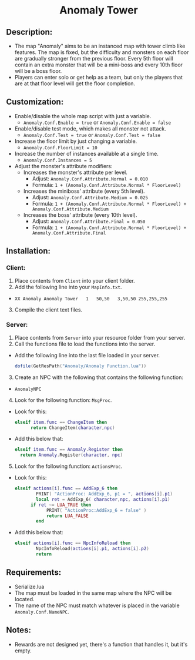 <h1 align="center">Anomaly Tower</h1>

## Description:
* The map "Anomaly" aims to be an instanced map with tower climb like features. The map is fixed, but the difficulty and monsters on each floor are gradually stronger from the previous floor. Every 5th floor will contain an extra monster that will be a mini-boss and every 10th floor will be a boss floor.
* Players can enter solo or get help as a team, but only the players that are at that floor level will get the floor completion.

## Customization:
* Enable/disable the whole map script with just a variable.
  * `Anomaly.Conf.Enable = true` or `Anomaly.Conf.Enable = false`
* Enable/disable test mode, which makes all monster not attack.
  * `Anomaly.Conf.Test = true` or `Anomaly.Conf.Test = false`
* Increase the floor limit by just changing a variable.
  * `Anomaly.Conf.FloorLimit = 10`
* Increase the number of instances available at a single time.
  * `Anomaly.Conf.Instances = 5`
* Adjust the monster's attribute modifiers:
  * Increases the monster's attribute per level.
    * Adjust: `Anomaly.Conf.Attribute.Normal = 0.010`
    * Formula: `1 + (Anomaly.Conf.Attribute.Normal * FloorLevel)`
  * Increases the miniboss' attribute (every 5th level).
    * Adjust: `Anomaly.Conf.Attribute.Medium = 0.025`
    * Formula: `1 + (Anomaly.Conf.Attribute.Normal * FloorLevel) + Anomaly.Conf.Attribute.Medium`
  * Increases the boss' attribute (every 10th level).
    * Adjust: `Anomaly.Conf.Attribute.Final = 0.050`
    * Formula: `1 + (Anomaly.Conf.Attribute.Normal * FloorLevel) + Anomaly.Conf.Attribute.Final`

## Installation:
### Client:
1. Place contents from `Client` into your client folder.
2. Add the following line into your `MapInfo.txt`.
  * `XX	Anomaly	Anomaly Tower	1	50,50	3,50,50	255,255,255`
3. Compile the client text files.
### Server:
1. Place contents from `Server` into your resource folder from your server.
2. Call the functions file to load the functions into the server.
  * Add the following line into the last file loaded in your server.
    ```lua
    dofile(GetResPath("Anomaly/Anomaly Function.lua"))
    ```
3. Create an NPC with the following that contains the following function:
  * `AnomalyNPC`
4. Look for the following function: `MsgProc`.
  * Look for this:
  	```lua
    elseif item.func == ChangeItem then
		  return ChangeItem(character,npc)
    ```
  * Add this below that:
  	``` lua
    elseif item.func == Anomaly.Register then
      return Anomaly.Register(character, npc)
    ```
5. Look for the following function: `ActionsProc`.
  * Look for this:
    ```lua 
    elseif actions[i].func == AddExp_6 then
			PRINT( "ActionProc: AddExp_6, p1 = ", actions[i].p1)
			local ret = AddExp_6( character,npc, actions[i].p1)
		  if ret ~= LUA_TRUE then
				PRINT( "ActionProc:AddExp_6 = false" )
				return LUA_FALSE
			end
    ```
  * Add this below that:
    ```lua
    elseif actions[i].func == NpcInfoReload then
			NpcInfoReload(actions[i].p1, actions[i].p2)
			return
    ```

## Requirements:
* Serialize.lua
* The map must be loaded in the same map where the NPC will be located.
* The name of the NPC must match whatever is placed in the variable `Anomaly.Conf.NameNPC`.

## Notes:
* Rewards are not designed yet, there's a function that handles it, but it's empty.